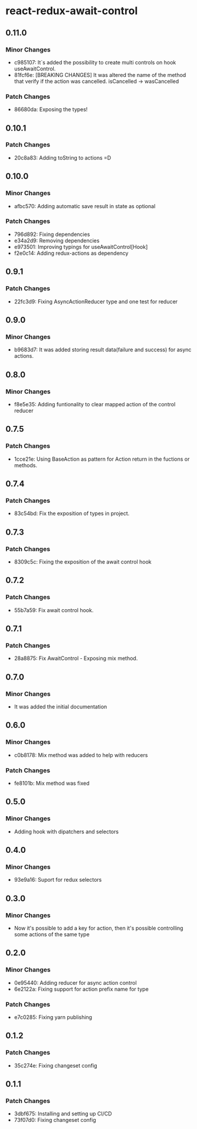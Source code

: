 # react-redux-await-control

## 0.11.0

### Minor Changes

- c985107: It`s added the possibility to create multi controls on hook useAwaitControl.
- 81fcf6e: [BREAKING CHANGES] It was altered the name of the method that verify if the action was cancelled. isCancelled -> wasCancelled

### Patch Changes

- 86680da: Exposing the types!

## 0.10.1

### Patch Changes

- 20c8a83: Adding toString to actions =D

## 0.10.0

### Minor Changes

- afbc570: Adding automatic save result in state as optional

### Patch Changes

- 796d892: Fixing dependencies
- e34a2d9: Removing dependencies
- e973501: Improving typings for useAwaitControl[Hook]
- f2e0c14: Adding redux-actions as dependency

## 0.9.1

### Patch Changes

- 22fc3d9: Fixing AsyncActionReducer type and one test for reducer

## 0.9.0

### Minor Changes

- b9683d7: It was added storing result data(failure and success) for async actions.

## 0.8.0

### Minor Changes

- f8e5e35: Adding funtionality to clear mapped action of the control reducer

## 0.7.5

### Patch Changes

- 1cce21e: Using BaseAction as pattern for Action return in the fuctions or methods.

## 0.7.4

### Patch Changes

- 83c54bd: Fix the exposition of types in project.

## 0.7.3

### Patch Changes

- 8309c5c: Fixing the exposition of the await control hook

## 0.7.2

### Patch Changes

- 55b7a59: Fix await control hook.

## 0.7.1

### Patch Changes

- 28a8875: Fix AwaitControl - Exposing mix method.

## 0.7.0

### Minor Changes

- It was added the initial documentation

## 0.6.0

### Minor Changes

- c0b8178: Mix method was added to help with reducers

### Patch Changes

- fe8101b: Mix method was fixed

## 0.5.0

### Minor Changes

- Adding hook with dipatchers and selectors

## 0.4.0

### Minor Changes

- 93e9a16: Suport for redux selectors

## 0.3.0

### Minor Changes

- Now it's possible to add a key for action, then it's possible controlling some actions of the same type

## 0.2.0

### Minor Changes

- 0e95440: Adding reducer for async action control
- 6e2122a: Fixing support for action prefix name for type

### Patch Changes

- e7c0285: Fixing yarn publishing

## 0.1.2

### Patch Changes

- 35c274e: Fixing changeset config

## 0.1.1

### Patch Changes

- 3dbf675: Installing and setting up CI/CD
- 73f07d0: Fixing changeset config
